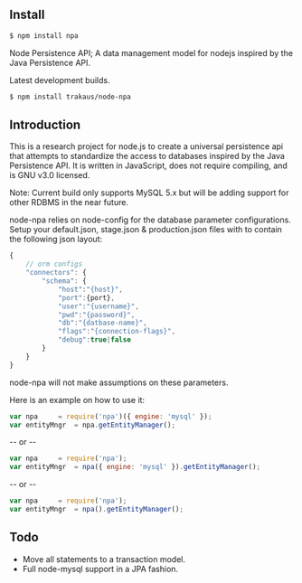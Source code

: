 ## Install

```sh
$ npm install npa
```
Node Persistence API; A data management model for nodejs inspired by the Java Persistence API.

Latest development builds.

```sh
$ npm install trakaus/node-npa
```

[v0.2 branch]: https://github.com/felixge/node-mysql/tree/v0.2

## Introduction

This is a research project for node.js to create a universal persistence api that attempts to standardize the access to databases inspired by the Java Persistence API.
It is written in JavaScript, does not require compiling, and is GNU v3.0 licensed.

Note: Current build only supports MySQL 5.x but will be adding support for other RDBMS in the near future.

node-npa relies on node-config for the database parameter configurations. Setup your default.json, stage.json & production.json files with to contain the following json layout:

```js
{
    // orm configs
    "connectors": {
        "schema": {
            "host":"{host}",
            "port":{port},
            "user":"{username}",
            "pwd":"{password}",
            "db":"{datbase-name}",
            "flags":"{connection-flags}",
            "debug":true|false
        }
    }
}
```

node-npa will not make assumptions on these parameters.

Here is an example on how to use it:

```js
var npa 	= require('npa')({ engine: 'mysql' });
var entityMngr  = npa.getEntityManager();
```
-- or --

```js
var npa 	= require('npa');
var entityMngr  = npa({ engine: 'mysql' }).getEntityManager();
```
-- or --

```js
var npa 	= require('npa');
var entityMngr  = npa().getEntityManager();
```

## Todo

* Move all statements to a transaction model.
* Full node-mysql support in a JPA fashion.